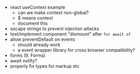 - react useContext example
  - can we make context non-global?
  - $ means context
  - document this
- escape strings to prevent injection attacks
- test/implement component "dismount" after `for await of`
- allow preventDefault on events
  - should already work
  - a event wrapper library for cross browser compatibility?
- forms (9. Forms)
- await notify?
- properly fix types for markup etc
